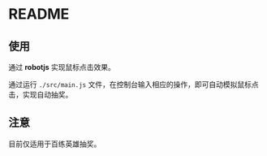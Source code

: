 # README

## 使用

通过 **robotjs** 实现鼠标点击效果。

通过运行 `./src/main.js` 文件，在控制台输入相应的操作，即可自动模拟鼠标点击，实现自动抽奖。

## 注意

目前仅适用于百练英雄抽奖。
